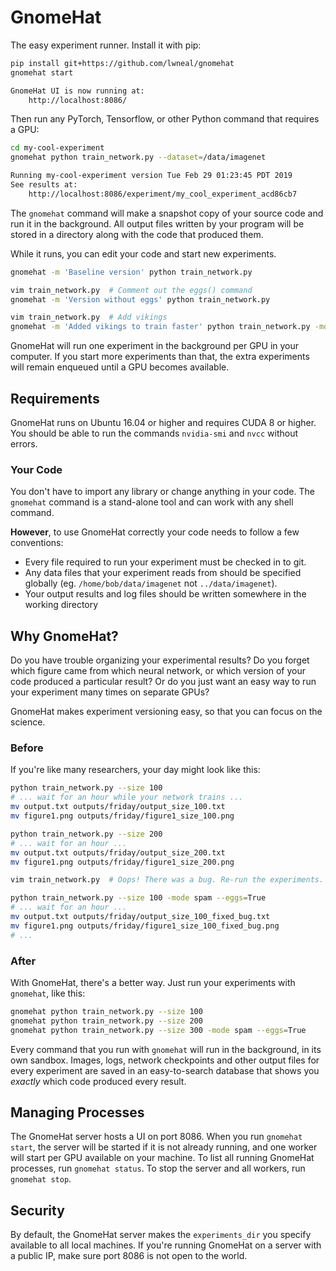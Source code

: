# GnomeHat

The easy experiment runner.
Install it with pip:
```bash
pip install git+https://github.com/lwneal/gnomehat 
gnomehat start 

GnomeHat UI is now running at:
    http://localhost:8086/
```

Then run any PyTorch, Tensorflow, or other Python command that requires a GPU:

```bash
cd my-cool-experiment
gnomehat python train_network.py --dataset=/data/imagenet

Running my-cool-experiment version Tue Feb 29 01:23:45 PDT 2019
See results at:
    http://localhost:8086/experiment/my_cool_experiment_acd86cb7
```

The `gnomehat` command will make a snapshot copy of your source code and run it in the background.
All output files written by your program will be stored in a directory along with the code that produced them.

While it runs, you can edit your code and start new experiments.

```bash
gnomehat -m 'Baseline version' python train_network.py

vim train_network.py  # Comment out the eggs() command
gnomehat -m 'Version without eggs' python train_network.py

vim train_network.py  # Add vikings
gnomehat -m 'Added vikings to train faster' python train_network.py -mode spam
```

GnomeHat will run one experiment in the background per GPU in your computer.
If you start more experiments than that, the extra experiments will remain enqueued until a GPU becomes available.


## Requirements

GnomeHat runs on Ubuntu 16.04 or higher and requires CUDA 8 or higher.
You should be able to run the commands `nvidia-smi` and `nvcc` without errors.

### Your Code

You don't have to import any library or change anything in your code.
The `gnomehat` command is a stand-alone tool and can work with any shell command.

**However**, to use GnomeHat correctly your code needs to follow a few conventions:

- Every file required to run your experiment must be checked in to git.
- Any data files that your experiment reads from should be specified globally (eg. `/home/bob/data/imagenet` not `../data/imagenet`).
- Your output results and log files should be written somewhere in the working directory



## Why GnomeHat?

Do you have trouble organizing your experimental results?
Do you forget which figure came from which neural network, or which version of your code produced a particular result?
Or do you just want an easy way to run your experiment many times on separate GPUs?

GnomeHat makes experiment versioning easy, so that you can focus on the science.


### Before
If you're like many researchers, your day might look like this:

```bash
python train_network.py --size 100
# ... wait for an hour while your network trains ...
mv output.txt outputs/friday/output_size_100.txt
mv figure1.png outputs/friday/figure1_size_100.png

python train_network.py --size 200
# ... wait for an hour ...
mv output.txt outputs/friday/output_size_200.txt
mv figure1.png outputs/friday/figure1_size_200.png

vim train_network.py  # Oops! There was a bug. Re-run the experiments.

python train_network.py --size 100 -mode spam --eggs=True
# ... wait for an hour ...
mv output.txt outputs/friday/output_size_100_fixed_bug.txt
mv figure1.png outputs/friday/figure1_size_100_fixed_bug.png
# ...
```

### After
With GnomeHat, there's a better way. Just run your experiments with `gnomehat`, like this:

```bash
gnomehat python train_network.py --size 100
gnomehat python train_network.py --size 200
gnomehat python train_network.py --size 300 -mode spam --eggs=True
```

Every command that you run with `gnomehat` will run in the background, in its own sandbox.
Images, logs, network checkpoints and other output files for every experiment are saved in an easy-to-search database that shows you *exactly* which code produced every result.


## Managing Processes

The GnomeHat server hosts a UI on port 8086.
When you run `gnomehat start`, the server will be started if it is not already running, and one worker will start per GPU available on your machine.
To list all running GnomeHat processes, run `gnomehat status`.
To stop the server and all workers, run `gnomehat stop`.


## Security

By default, the GnomeHat server makes the `experiments_dir` you specify available to all local machines.
If you're running GnomeHat on a server with a public IP, make sure port 8086 is not open to the world.
